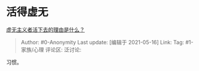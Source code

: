 # 活得虚无
[虚无主义者活下去的理由是什么？](https://www.zhihu.com/question/23660653/answer/535087078)

> Author: #0-Anonymity
> Last update: [编辑于 2021-05-16]
> Link:
> Tag: #1-家族/心理
> 评论区:
> 泛讨论:

习惯。
